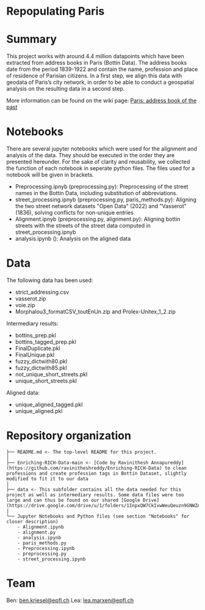 # Repopulating Paris

# Summary

This project works with around 4.4 million datapoints which have been extracted from address books in Paris (Bottin Data). The address books date from the period 1839-1922 and contain the name, profession and place of residence of Parisian citizens. In a first step, we align this data with geodata of Paris’s city network, in order to be able to conduct a geospatial analysis on the resulting data in a second step. 

More information can be found on the wiki page: [Paris: address book of the past](http://fdh.epfl.ch/index.php/Paris:_address_book_of_the_past)

# Notebooks

There are several jupyter notebooks which were used for the alignment and analysis of the data. They should be executed in the order they are presented hereunder. For the sake of clarity and reusability, we collected the function of each notebook in seperate python files. The files used for a notebook will be given in brackets.

* Preprocessing.ipnyb (preprocessing.py): Preprocessing of the street names in the Bottin Data, including substitution of abbreviations.
* street_processing.ipnyb (preprocessing.py, paris_methods.py): Aligning the two street network datasets "Open Data" (2022) and "Vasserot" (1836), solving conflicts for non-unique entries
* Alignment.ipnyb (preprocessing.py, alignment.py): Aligning bottin streets with the streets of the street data computed in street_processing.ipnyb
* analysis.ipynb (): Analysis on the aligned data

# Data
The following data has been used:
* strict_addressing.csv
* vasserot.zip
* voie.zip
* Morphalou3_formatCSV_toutEnUn.zip and Prolex-Unitex_1_2.zip

Intermediary results:
* bottins_prep.pkl
* bottins_tagged_prep.pkl
* FinalDuplicate.pkl
* FinalUnique.pkl
* fuzzy_dictwith80.pkl
* fuzzy_dictwith85.pkl
* not_unique_short_streets.pkl
* unique_short_streets.pkl

Aligned data:
* unique_aligned_tagged.pkl
* unique_aligned.pkl

# Repository organization

    ├── README.md <- The top-level README for this project.
    │
    ├── Enriching-RICH-Data-main <- [Code by Ravinithesh Annapureddy](https://github.com/ravinitheshreddy/Enriching-RICH-Data) to clean professions and create profession tags in Bottin Dataset, slightly modified to fit it to our data
    │
    ├── data <- This subfolder contains all the data needed for this project as well as intermediary results. Some data files were too large and can thus be found on our shared [Google Drive](https://drive.google.com/drive/u/1/folders/1InpxQW7CkIvwWeuQeuzn9GNWZAxDD64g)
    |
    └── Jupyter Notebooks and Python files (see section "Notebooks" for closer description)
        - Alignment.ipynb
        - alignment.py
        - analysis.ipynb
        - paris_methods.py
        - Preprocessing.ipynb
        - preprocessing.py
        - street_processing.ipynb

# Team

Ben: ben.kriesel@epfl.ch
Lea: lea.marxen@epfl.ch

